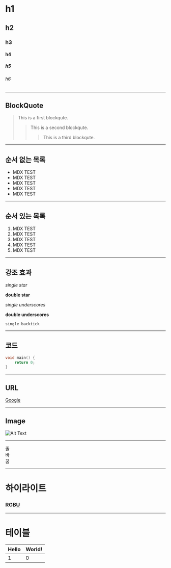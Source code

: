 # h1
## h2
### h3
#### h4
##### h5
###### h6

***
## BlockQuote

> This is a first blockqute.
>	> This is a second blockqute.
>	>	> This is a third blockqute.

***
## 순서 없는 목록

* MDX TEST
* MDX TEST
* MDX TEST
* MDX TEST
* MDX TEST

***
## 순서 있는 목록

1. MDX TEST
2. MDX TEST
3. MDX TEST
4. MDX TEST
5. MDX TEST

***
## 강조 효과

*single star*

**double star**

_single underscores_

__double underscores__

`single backtick`


***

## 코드
```c
void main() {
    return 0;
}
```

***
## URL

[Google](https://www.google.com/)

***
## Image

![Alt Text](../next.svg)

***

줄\
바\
꿈


***
# 하이라이트
### <R>R</R><G>G</G><B>B</B><U>U</U>


***

# 테이블
|Hello|World!|
|-----|------|
|1    |0     |